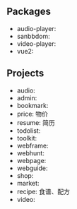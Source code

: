 
## Packages

- audio-player:
- sanbbdom:
- video-player:
- vue2:

## Projects

- audio:
- admin:
- bookmark:
- price: 物价
- resume: 简历
- todolist:
- toolkit:
- webframe:
- webhunt:
- webpage:
- webguide:
- shop:
- market:
- recipe: 食谱、配方
- video:
